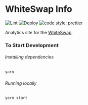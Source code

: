 # WhiteSwap Info

[![Lint](https://github.com/WhiteSwap/whiteswap-info/workflows/Lint/badge.svg)](https://github.com/WhiteSwap/whiteswap-info/actions?query=workflow%3ALint)
[![Deploy](https://github.com/WhiteSwap/whiteswap-info/workflows/Deploy/badge.svg)](https://github.com/WhiteSwap/whiteswap-info/actions?query=workflow%3ADeploy)
[![code style: prettier](https://img.shields.io/badge/code_style-prettier-ff69b4.svg?style=flat-square)](https://github.com/prettier/prettier)

Analytics site for the [WhiteSwap](https://app.ws.exchange).

### To Start Development

###### Installing dependencies

```bash
yarn
```

###### Running locally

```bash
yarn start
```